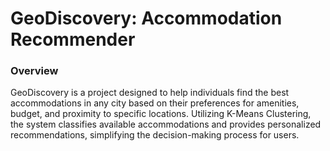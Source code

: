 # GeoDiscovery: Accommodation Recommender
### Overview
GeoDiscovery is a project designed to help individuals find the best accommodations in any city based on their preferences for amenities, budget, and proximity to specific locations. Utilizing K-Means Clustering, the system classifies available accommodations and provides personalized recommendations, simplifying the decision-making process for users.
